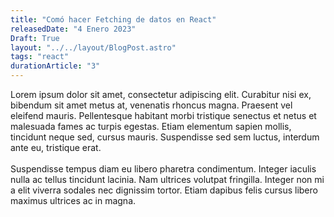```yaml
---
title: "Comó hacer Fetching de datos en React"
releasedDate: "4 Enero 2023"
Draft: True
layout: "../../layout/BlogPost.astro"
tags: "react"
durationArticle: "3"
---
```

Lorem ipsum dolor sit amet, consectetur adipiscing elit. Curabitur nisi ex, bibendum sit amet metus at, venenatis rhoncus magna. Praesent vel eleifend mauris. Pellentesque habitant morbi tristique senectus et netus et malesuada fames ac turpis egestas. Etiam elementum sapien mollis, tincidunt neque sed, cursus mauris. Suspendisse sed sem luctus, interdum ante eu, tristique erat. 
\
\
Suspendisse tempus diam eu libero pharetra condimentum. Integer iaculis nulla ac tellus tincidunt lacinia. Nam ultrices volutpat fringilla. Integer non mi a elit viverra sodales nec dignissim tortor. Etiam dapibus felis cursus libero maximus ultrices ac in magna.